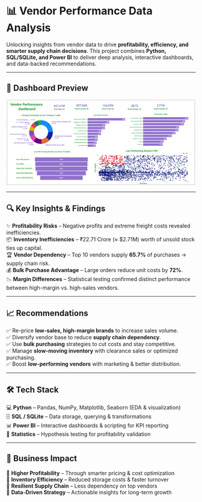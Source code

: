 # 📊 Vendor Performance Data Analysis  

Unlocking insights from vendor data to drive **profitability, efficiency, and smarter supply chain decisions**. This project combines **Python, SQL/SQLite, and Power BI** to deliver deep analysis, interactive dashboards, and data-backed recommendations.  

---

## 📸 Dashboard Preview  

![Vendor Performance Dashboard](vendor_dashboard.png)

---

## 🔍 Key Insights & Findings  
✨ **Profitability Risks** – Negative profits and extreme freight costs revealed inefficiencies.  
📦 **Inventory Inefficiencies** – ₹22.71 Crore (≈ $2.71M) worth of unsold stock ties up capital.  
🏆 **Vendor Dependency** – Top 10 vendors supply **65.7%** of purchases → supply chain risk.  
💰 **Bulk Purchase Advantage** – Large orders reduce unit costs by **72%**.  
📉 **Margin Differences** – Statistical testing confirmed distinct performance between high-margin vs. high-sales vendors.  

---

## 📈 Recommendations  
✅ Re-price **low-sales, high-margin brands** to increase sales volume.  
✅ Diversify vendor base to reduce **supply chain dependency**.  
✅ Use **bulk purchasing** strategies to cut costs and stay competitive.  
✅ Manage **slow-moving inventory** with clearance sales or optimized purchasing.  
✅ Boost **low-performing vendors** with marketing & better distribution.  

---

## 🛠️ Tech Stack  
💻 **Python** – Pandas, NumPy, Matplotlib, Seaborn (EDA & visualization)  
🗄️ **SQL / SQLite** – Data storage, querying & transformations  
📊 **Power BI** – Interactive dashboards & scripting for KPI reporting  
📐 **Statistics** – Hypothesis testing for profitability validation  

---

## 🚀 Business Impact  
📌 **Higher Profitability** – Through smarter pricing & cost optimization  
📌 **Inventory Efficiency** – Reduced storage costs & faster turnover  
📌 **Resilient Supply Chain** – Less dependency on top vendors  
📌 **Data-Driven Strategy** – Actionable insights for long-term growth  


